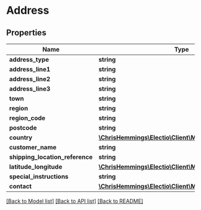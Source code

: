 # Address

## Properties
Name | Type | Description | Notes
------------ | ------------- | ------------- | -------------
**address_type** | **string** |  | 
**address_line1** | **string** |  | 
**address_line2** | **string** |  | [optional] 
**address_line3** | **string** |  | [optional] 
**town** | **string** |  | [optional] 
**region** | **string** |  | [optional] 
**region_code** | **string** |  | [optional] 
**postcode** | **string** |  | 
**country** | [**\ChrisHemmings\Electio\Client\Model\Country**](Country.md) |  | 
**customer_name** | **string** |  | [optional] 
**shipping_location_reference** | **string** |  | [optional] 
**latitude_longitude** | [**\ChrisHemmings\Electio\Client\Model\LatitudeLongitude**](LatitudeLongitude.md) |  | [optional] 
**special_instructions** | **string** |  | [optional] 
**contact** | [**\ChrisHemmings\Electio\Client\Model\Contact**](Contact.md) |  | 

[[Back to Model list]](../README.md#documentation-for-models) [[Back to API list]](../README.md#documentation-for-api-endpoints) [[Back to README]](../README.md)


